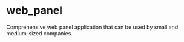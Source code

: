 # web_panel
Comprehensive web panel application that can be used by small and medium-sized companies.

